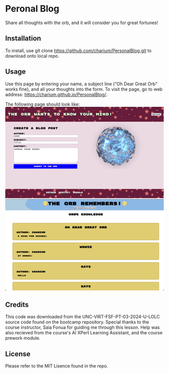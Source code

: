# Peronal Blog
Share all thoughts with the orb, and it will consider you for great fortunes!
## Installation

To install, use git clone https://github.com/charium/PersonalBlog.git to download onto local repo. 

## Usage

Use this page by entering your name, a subject line ("Oh Dear Great Orb" works fine), and all your thoughts into the form. 
To visit the page, go to web address: https://charium.github.io/PersonalBlog/. 

The following page should look like: 
![Initial Form Page Deployement Cover Image.](./assets/css/SVGfiles/WebPageForm.png)
![Initial Blog Page Deployement Cover Image.](./assets/css/SVGfiles/WebPageBlog.png)

## Credits

This code was downloaded from the UNC-VIRT-FSF-PT-03-2024-U-LOLC source code found on the bootcamp repository. Special thanks to the course instructor, Saia Fonua for guiding me through this lesson. Help was also recieved from the course's AI XPert Learning Assistant, and the course prework module. 

## License

Please refer to the MIT Lisence found in the repo.
